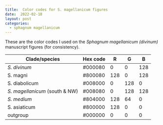 ```yaml
---
title:  Color codes for S. magellanicum figures
date:  2022-02-18
layout: post
categories:
  - sphagnum magellanicum
---
```

These are the color codes I used on the _Sphagnum magellanicum (divinum)_ manuscript figures (for consistency).

 | Clade/species | Hex code | R | G | B |
 | ------------- | -------- | --- | --- | --- |
 | _S. divinum_ | #000080 | 0 | 0 | 128 |
 | S. magni | #800080 | 128 | 0 | 128 |
 | S. diabolicum | #008000 | 0 | 128 | 0 |
 | _S. magellanicum_ (south & NW) | #008080 | 0 | 128 | 128 |
 | _S. medium_ | #804000 | 128 | 64 | 0 |
 | S. asiaticum | #800000 | 128 | 0 | 0 |
 | outgroup | #000000 | 0 | 0 | 0 |
